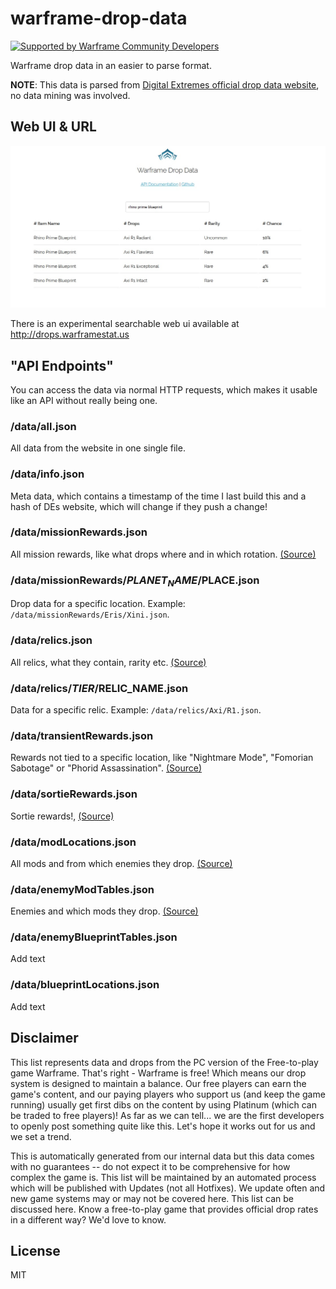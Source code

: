 # warframe-drop-data

[![Supported by Warframe Community Developers](https://raw.githubusercontent.com/Warframe-Community-Developers/banner/master/banner.png)](https://github.com/WFCD "Supported by Warframe Community Developers")

Warframe drop data in an easier to parse format.

**NOTE**: This data is parsed from [Digital Extremes official drop data website](https://n8k6e2y6.ssl.hwcdn.net/repos/hnfvc0o3jnfvc873njb03enrf56.html), no data mining was involved.

## Web UI & URL

![screenshot](misc/screenshot.jpg)

There is an experimental searchable web ui available at http://drops.warframestat.us

## "API Endpoints"

You can access the data via normal HTTP requests, which makes it usable like an API without really being one.

### /data/all.json

All data from the website in one single file.

### /data/info.json

Meta data, which contains a timestamp of the time I last build this and a hash of DEs website, which will change if they push a change!

### /data/missionRewards.json

All mission rewards, like what drops where and in which rotation. [(Source)](https://n8k6e2y6.ssl.hwcdn.net/repos/hnfvc0o3jnfvc873njb03enrf56.html#missionRewards)

### /data/missionRewards/$PLANET_NAME/$PLACE.json

Drop data for a specific location. Example: ```/data/missionRewards/Eris/Xini.json```.

### /data/relics.json

All relics, what they contain, rarity etc. [(Source)](https://n8k6e2y6.ssl.hwcdn.net/repos/hnfvc0o3jnfvc873njb03enrf56.html#relicRewards)

### /data/relics/$TIER/$RELIC_NAME.json

Data for a specific relic. Example: ```/data/relics/Axi/R1.json```.

### /data/transientRewards.json

Rewards not tied to a specific location, like "Nightmare Mode", "Fomorian Sabotage" or "Phorid Assassination". [(Source)](https://n8k6e2y6.ssl.hwcdn.net/repos/hnfvc0o3jnfvc873njb03enrf56.html#transientRewards)

### /data/sortieRewards.json

Sortie rewards!, [(Source)](https://n8k6e2y6.ssl.hwcdn.net/repos/hnfvc0o3jnfvc873njb03enrf56.html#sortieRewards)

### /data/modLocations.json

All mods and from which enemies they drop. [(Source)](https://n8k6e2y6.ssl.hwcdn.net/repos/hnfvc0o3jnfvc873njb03enrf56.html#modLocations)

### /data/enemyModTables.json

Enemies and which mods they drop. [(Source)](https://n8k6e2y6.ssl.hwcdn.net/repos/hnfvc0o3jnfvc873njb03enrf56.html#enemyModTables)

### /data/enemyBlueprintTables.json

Add text

### /data/blueprintLocations.json

Add text

## Disclaimer

This list represents data and drops from the PC version of the Free-to-play game Warframe.
That's right - Warframe is free! Which means our drop system is designed to maintain a balance. Our free players can earn the game's content, and our paying players who support us (and keep the game running) usually get first dibs on the content by using Platinum (which can be traded to free players)!
As far as we can tell... we are the first developers to openly post something quite like this. Let's hope it works out for us and we set a trend.

This is automatically generated from our internal data but this data comes with no guarantees -- do not expect it to be comprehensive for how complex the game is.
This list will be maintained by an automated process which will be published with Updates (not all Hotfixes). We update often and new game systems may or may not be covered here.
This list can be discussed here. Know a free-to-play game that provides official drop rates in a different way? We'd love to know.

## License

MIT